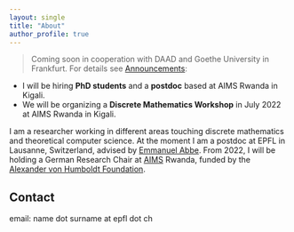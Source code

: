 ```yaml
---
layout: single
title: "About"
author_profile: true
---
```


> Coming soon in cooperation with DAAD and Goethe University in Frankfurt. For details see [Announcements](announcements/):
* I will be hiring **PhD students** and a **postdoc** based at AIMS Rwanda in Kigali.
* We will be organizing a **Discrete Mathematics Workshop** in July 2022 at AIMS Rwanda in Kigali.

I am a researcher working in different areas touching discrete mathematics and theoretical
computer science. At the moment I am a postdoc at EPFL in Lausanne, Switzerland,
advised by [Emmanuel Abbe](https://mds.epfl.ch). From 2022, I will be holding a German Research Chair at [AIMS](https://aims.ac.za) Rwanda, funded by the
[Alexander von Humboldt Foundation](https://www.humboldt-foundation.de/en/).

## Contact
email: name dot surname at epfl dot ch

